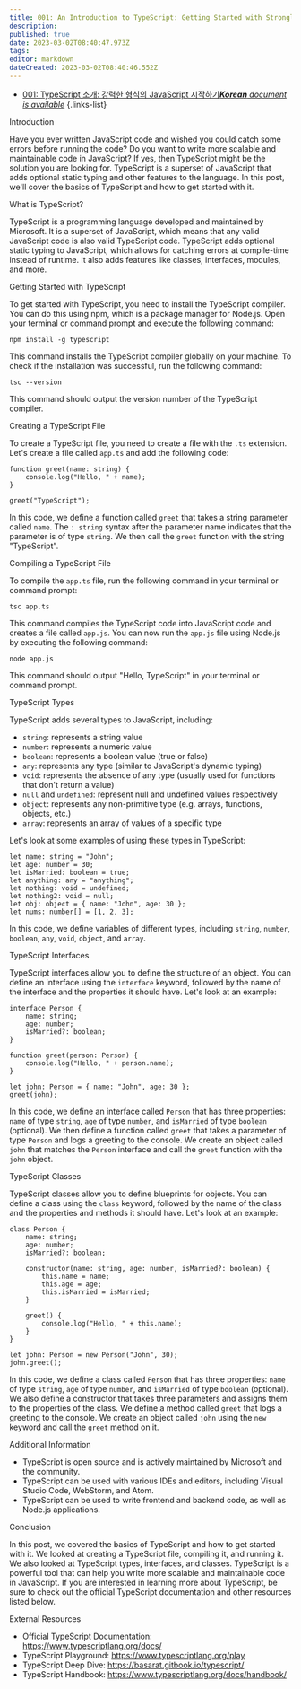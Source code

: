 ```yaml
---
title: 001: An Introduction to TypeScript: Getting Started with Strongly Typed JavaScript
description: 
published: true
date: 2023-03-02T08:40:47.973Z
tags: 
editor: markdown
dateCreated: 2023-03-02T08:40:46.552Z
---
```


- [001: TypeScript 소개: 강력한 형식의 JavaScript 시작하기***Korean** document is available*](/ko/Knowledge-base/TypeScript/Learning/001-an-introduction-to-typescript-getting-started-with-strongly-typed-javascript)
{.links-list}


Introduction

Have you ever written JavaScript code and wished you could catch some errors before running the code? Do you want to write more scalable and maintainable code in JavaScript? If yes, then TypeScript might be the solution you are looking for. TypeScript is a superset of JavaScript that adds optional static typing and other features to the language. In this post, we'll cover the basics of TypeScript and how to get started with it.

What is TypeScript?

TypeScript is a programming language developed and maintained by Microsoft. It is a superset of JavaScript, which means that any valid JavaScript code is also valid TypeScript code. TypeScript adds optional static typing to JavaScript, which allows for catching errors at compile-time instead of runtime. It also adds features like classes, interfaces, modules, and more.

Getting Started with TypeScript

To get started with TypeScript, you need to install the TypeScript compiler. You can do this using npm, which is a package manager for Node.js. Open your terminal or command prompt and execute the following command:

```npm install -g typescript```

This command installs the TypeScript compiler globally on your machine. To check if the installation was successful, run the following command:

```tsc --version```

This command should output the version number of the TypeScript compiler.

Creating a TypeScript File

To create a TypeScript file, you need to create a file with the `.ts` extension. Let's create a file called `app.ts` and add the following code:

```
function greet(name: string) {
    console.log("Hello, " + name);
}

greet("TypeScript");
```

In this code, we define a function called `greet` that takes a string parameter called `name`. The `: string` syntax after the parameter name indicates that the parameter is of type `string`. We then call the `greet` function with the string "TypeScript".

Compiling a TypeScript File

To compile the `app.ts` file, run the following command in your terminal or command prompt:

```tsc app.ts```

This command compiles the TypeScript code into JavaScript code and creates a file called `app.js`. You can now run the `app.js` file using Node.js by executing the following command:

```node app.js```

This command should output "Hello, TypeScript" in your terminal or command prompt.

TypeScript Types

TypeScript adds several types to JavaScript, including:

- `string`: represents a string value
- `number`: represents a numeric value
- `boolean`: represents a boolean value (true or false)
- `any`: represents any type (similar to JavaScript's dynamic typing)
- `void`: represents the absence of any type (usually used for functions that don't return a value)
- `null` and `undefined`: represent null and undefined values respectively
- `object`: represents any non-primitive type (e.g. arrays, functions, objects, etc.)
- `array`: represents an array of values of a specific type

Let's look at some examples of using these types in TypeScript:

```
let name: string = "John";
let age: number = 30;
let isMarried: boolean = true;
let anything: any = "anything";
let nothing: void = undefined;
let nothing2: void = null;
let obj: object = { name: "John", age: 30 };
let nums: number[] = [1, 2, 3];
```

In this code, we define variables of different types, including `string`, `number`, `boolean`, `any`, `void`, `object`, and `array`.

TypeScript Interfaces

TypeScript interfaces allow you to define the structure of an object. You can define an interface using the `interface` keyword, followed by the name of the interface and the properties it should have. Let's look at an example:

```
interface Person {
    name: string;
    age: number;
    isMarried?: boolean;
}

function greet(person: Person) {
    console.log("Hello, " + person.name);
}

let john: Person = { name: "John", age: 30 };
greet(john);
```

In this code, we define an interface called `Person` that has three properties: `name` of type `string`, `age` of type `number`, and `isMarried` of type `boolean` (optional). We then define a function called `greet` that takes a parameter of type `Person` and logs a greeting to the console. We create an object called `john` that matches the `Person` interface and call the `greet` function with the `john` object.

TypeScript Classes

TypeScript classes allow you to define blueprints for objects. You can define a class using the `class` keyword, followed by the name of the class and the properties and methods it should have. Let's look at an example:

```
class Person {
    name: string;
    age: number;
    isMarried?: boolean;

    constructor(name: string, age: number, isMarried?: boolean) {
        this.name = name;
        this.age = age;
        this.isMarried = isMarried;
    }

    greet() {
        console.log("Hello, " + this.name);
    }
}

let john: Person = new Person("John", 30);
john.greet();
```

In this code, we define a class called `Person` that has three properties: `name` of type `string`, `age` of type `number`, and `isMarried` of type `boolean` (optional). We also define a constructor that takes three parameters and assigns them to the properties of the class. We define a method called `greet` that logs a greeting to the console. We create an object called `john` using the `new` keyword and call the `greet` method on it.

Additional Information

- TypeScript is open source and is actively maintained by Microsoft and the community.
- TypeScript can be used with various IDEs and editors, including Visual Studio Code, WebStorm, and Atom.
- TypeScript can be used to write frontend and backend code, as well as Node.js applications.

Conclusion

In this post, we covered the basics of TypeScript and how to get started with it. We looked at creating a TypeScript file, compiling it, and running it. We also looked at TypeScript types, interfaces, and classes. TypeScript is a powerful tool that can help you write more scalable and maintainable code in JavaScript. If you are interested in learning more about TypeScript, be sure to check out the official TypeScript documentation and other resources listed below.

External Resources

- Official TypeScript Documentation: https://www.typescriptlang.org/docs/
- TypeScript Playground: https://www.typescriptlang.org/play
- TypeScript Deep Dive: https://basarat.gitbook.io/typescript/
- TypeScript Handbook: https://www.typescriptlang.org/docs/handbook/